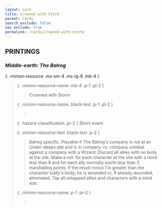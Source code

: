 ```yaml
---
layout: card
title: Crowned with Storm
parent: Cards
search_exclude: false
nav_exclude: true
permalink: /cards/crowned-with-storm/
---
```


## PRINTINGS


### _Middle-earth: The Balrog_

{: .minion-resource .mx-sm-4 .mx-lg-8 .mb-4 }
> {: .minion-resource-name .mb-4 .p-1 .pl-2 }
> > <div class="hazard-mp"></div>
> > <div class="card-name">Crowned with Storm</div>
>
> {: .minion-resource-name .black-text .p-1 .pl-2 }
> > &nbsp;
>
> {: .hazard-classification .pr-2 }
> Short-event
>
> {: .minion-resource-text .black-text .p-2 }
> > Balrog specific. Playable if The Balrog's company is not at an Under-deeps site and is in company vs. company combat against a company with a Wizard. Discard all allies with no body at the site. Make a roll: for each character at the site with a mind less than 8 and for each ally normally worth less than 3 marshalling points. If the result minus 1 is greater than the character's/ally's body, he is wounded or, if already wounded, eliminated. Tap all untapped allies and characters with a mind stat. 
> 
> {: .minion-resource-name .p-1 .pr-2 }
> > <div class="card-shield"></div>
> > <div class="card-corruption-white">&nbsp;</div>
